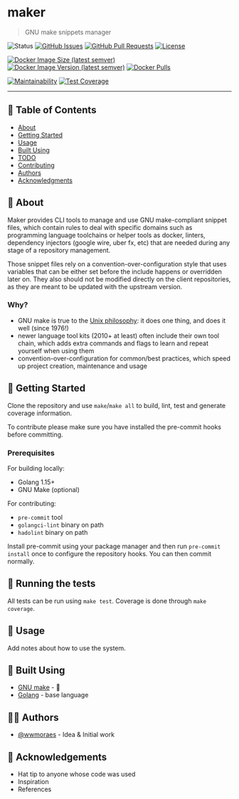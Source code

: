 # maker

> GNU make snippets manager

![Status](https://img.shields.io/badge/status-active-success.svg)
[![GitHub Issues](https://img.shields.io/github/issues/wwmoraes/maker.svg)](https://github.com/wwmoraes/maker/issues)
[![GitHub Pull Requests](https://img.shields.io/github/issues-pr/wwmoraes/maker.svg)](https://github.com/wwmoraes/maker/pulls)
[![License](https://img.shields.io/badge/license-MIT-blue.svg)](/LICENSE)

[![Docker Image Size (latest semver)](https://img.shields.io/docker/image-size/wwmoraes/maker)](https://hub.docker.com/r/wwmoraes/maker)
[![Docker Image Version (latest semver)](https://img.shields.io/docker/v/wwmoraes/maker?label=image%20version)](https://hub.docker.com/r/wwmoraes/maker)
[![Docker Pulls](https://img.shields.io/docker/pulls/wwmoraes/maker)](https://hub.docker.com/r/wwmoraes/maker)

[![Maintainability](https://api.codeclimate.com/v1/badges/7f142f813859a82c2203/maintainability)](https://codeclimate.com/github/wwmoraes/docker-engine-plugins/maintainability)
[![Test Coverage](https://api.codeclimate.com/v1/badges/7f142f813859a82c2203/test_coverage)](https://codeclimate.com/github/wwmoraes/docker-engine-plugins/test_coverage)

---

## 📝 Table of Contents

- [About](#-about)
- [Getting Started](#-getting-started)
- [Usage](#-usage)
- [Built Using](#-built-using)
- [TODO](./TODO.md)
- [Contributing](./CONTRIBUTING.md)
- [Authors](#-authors)
- [Acknowledgments](#-acknowledgements)

## 🧐 About

Maker provides CLI tools to manage and use GNU make-compliant snippet files,
which contain rules to deal with specific domains such as programming language
toolchains or helper tools as docker, linters, dependency injectors (google
wire, uber fx, etc) that are needed during any stage of a repository management.

Those snippet files rely on a convention-over-configuration style that uses
variables that can be either set before the include happens or overridden later
on. They also should not be modified directly on the client repositories, as
they are meant to be updated with the upstream version.

### Why?

- GNU make is true to the [Unix philosophy][unix-philosophy]: it does one thing,
and does it well (since 1976!)
- newer language tool kits (2010+ at least) often include their own tool chain,
which adds extra commands and flags to learn and repeat yourself when using them
- convention-over-configuration for common/best practices, which speed up
project creation, maintenance and usage

## 🏁 Getting Started

Clone the repository and use `make`/`make all` to build, lint, test and generate
coverage information.

To contribute please make sure you have installed the pre-commit hooks before
committing.

### Prerequisites

For building locally:

- Golang 1.15+
- GNU Make (optional)

For contributing:

- `pre-commit` tool
- `golangci-lint` binary on path
- `hadolint` binary on path

Install pre-commit using your package manager and then run `pre-commit install`
once to configure the repository hooks. You can then commit normally.

## 🔧 Running the tests

All tests can be run using `make test`. Coverage is done through `make coverage`.

## 🎈 Usage

Add notes about how to use the system.

## 🔧 Built Using

- [GNU make](https://www.gnu.org/software/make/) - 🖤
- [Golang](https://golang.org) - base language

## 🧑‍💻 Authors

- [@wwmoraes](https://github.com/wwmoraes) - Idea & Initial work

## 🎉 Acknowledgements

- Hat tip to anyone whose code was used
- Inspiration
- References

[unix-philosophy]: http://www.catb.org/esr/writings/taoup/html/ch01s06.html

